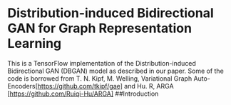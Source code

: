 # Distribution-induced Bidirectional GAN for Graph Representation Learning
This is a TensorFlow implementation of the Distribution-induced Bidirectional GAN (DBGAN) model as described in our paper. Some of the code is borrowed from T. N. Kipf, M. Welling, Variational Graph Auto-Encoders[https://github.com/tkipf/gae] and Hu. R, ARGA [https://github.com/Ruiqi-Hu/ARGA]
##Introduction
